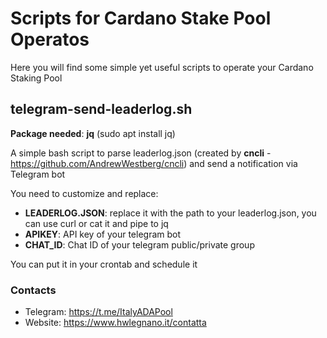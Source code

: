 # Scripts for Cardano Stake Pool Operatos

Here you will find some simple yet useful scripts to operate your Cardano Staking Pool

## telegram-send-leaderlog.sh
**Package needed**: **jq** (sudo apt install jq)

A simple bash script to parse leaderlog.json (created by **cncli** - https://github.com/AndrewWestberg/cncli) and send a notification via Telegram bot

You need to customize and replace:

* **LEADERLOG.JSON**: replace it with the path to your leaderlog.json, you can use curl or cat it and pipe to jq
* **APIKEY**: API key of your telegram bot
* **CHAT_ID**: Chat ID of your telegram public/private group

You can put it in your crontab and schedule it

### Contacts

* Telegram: https://t.me/ItalyADAPool
* Website: https://www.hwlegnano.it/contatta
